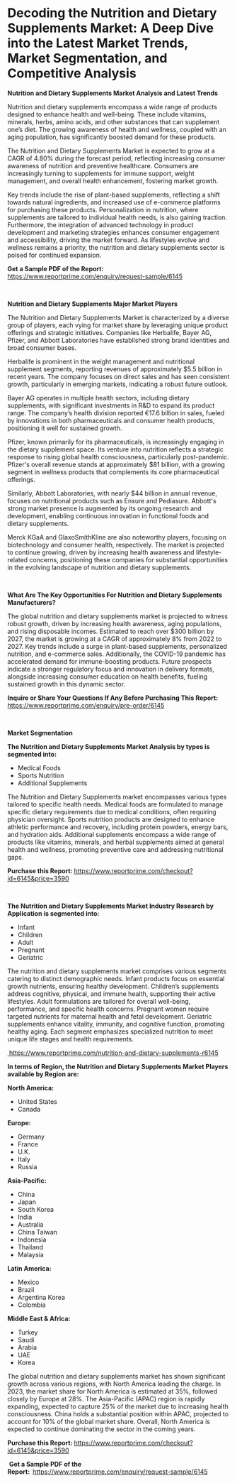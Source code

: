 <p><h1>Decoding the Nutrition and Dietary Supplements Market: A Deep Dive into the Latest Market Trends, Market Segmentation, and Competitive Analysis</h1></p><p><strong>Nutrition and Dietary Supplements Market Analysis and Latest Trends</strong></p>
<p><p>Nutrition and dietary supplements encompass a wide range of products designed to enhance health and well-being. These include vitamins, minerals, herbs, amino acids, and other substances that can supplement one’s diet. The growing awareness of health and wellness, coupled with an aging population, has significantly boosted demand for these products. </p><p>The Nutrition and Dietary Supplements Market is expected to grow at a CAGR of 4.80% during the forecast period, reflecting increasing consumer awareness of nutrition and preventive healthcare. Consumers are increasingly turning to supplements for immune support, weight management, and overall health enhancement, fostering market growth. </p><p>Key trends include the rise of plant-based supplements, reflecting a shift towards natural ingredients, and increased use of e-commerce platforms for purchasing these products. Personalization in nutrition, where supplements are tailored to individual health needs, is also gaining traction. Furthermore, the integration of advanced technology in product development and marketing strategies enhances consumer engagement and accessibility, driving the market forward. As lifestyles evolve and wellness remains a priority, the nutrition and dietary supplements sector is poised for continued expansion.</p></p>
<p><strong>Get a Sample PDF of the Report:&nbsp;</strong> <a href="https://www.reportprime.com/enquiry/request-sample/6145?utm_campaign=4440&utm_medium=2&utm_source=Github&utm_content=ia&utm_term=14052025&utm_id=nutrition-and-dietary-supplements">https://www.reportprime.com/enquiry/request-sample/6145</a></p>
<p>&nbsp;</p>
<p><strong>Nutrition and Dietary Supplements Major Market Players</strong></p>
<p><p>The Nutrition and Dietary Supplements Market is characterized by a diverse group of players, each vying for market share by leveraging unique product offerings and strategic initiatives. Companies like Herbalife, Bayer AG, Pfizer, and Abbott Laboratories have established strong brand identities and broad consumer bases.</p><p>Herbalife is prominent in the weight management and nutritional supplement segments, reporting revenues of approximately $5.5 billion in recent years. The company focuses on direct sales and has seen consistent growth, particularly in emerging markets, indicating a robust future outlook.</p><p>Bayer AG operates in multiple health sectors, including dietary supplements, with significant investments in R&D to expand its product range. The company’s health division reported €17.6 billion in sales, fueled by innovations in both pharmaceuticals and consumer health products, positioning it well for sustained growth.</p><p>Pfizer, known primarily for its pharmaceuticals, is increasingly engaging in the dietary supplement space. Its venture into nutrition reflects a strategic response to rising global health consciousness, particularly post-pandemic. Pfizer's overall revenue stands at approximately $81 billion, with a growing segment in wellness products that complements its core pharmaceutical offerings.</p><p>Similarly, Abbott Laboratories, with nearly $44 billion in annual revenue, focuses on nutritional products such as Ensure and Pediasure. Abbott's strong market presence is augmented by its ongoing research and development, enabling continuous innovation in functional foods and dietary supplements.</p><p>Merck KGaA and GlaxoSmithKline are also noteworthy players, focusing on biotechnology and consumer health, respectively. The market is projected to continue growing, driven by increasing health awareness and lifestyle-related concerns, positioning these companies for substantial opportunities in the evolving landscape of nutrition and dietary supplements.</p></p>
<p>&nbsp;</p>
<p><strong>What Are The Key Opportunities For Nutrition and Dietary Supplements Manufacturers?</strong></p>
<p><p>The global nutrition and dietary supplements market is projected to witness robust growth, driven by increasing health awareness, aging populations, and rising disposable incomes. Estimated to reach over $300 billion by 2027, the market is growing at a CAGR of approximately 8% from 2022 to 2027. Key trends include a surge in plant-based supplements, personalized nutrition, and e-commerce sales. Additionally, the COVID-19 pandemic has accelerated demand for immune-boosting products. Future prospects indicate a stronger regulatory focus and innovation in delivery formats, alongside increasing consumer education on health benefits, fueling sustained growth in this dynamic sector.</p></p>
<p><strong>Inquire or Share Your Questions If Any Before Purchasing This Report:</strong> <a href="https://www.reportprime.com/enquiry/pre-order/6145?utm_campaign=4440&utm_medium=2&utm_source=Github&utm_content=ia&utm_term=14052025&utm_id=nutrition-and-dietary-supplements">https://www.reportprime.com/enquiry/pre-order/6145</a></p>
<p>&nbsp;</p>
<p><strong>Market Segmentation</strong></p>
<p><strong>The Nutrition and Dietary Supplements Market Analysis by types is segmented into:</strong></p>
<p><ul><li>Medical Foods</li><li>Sports Nutrition</li><li>Additional Supplements</li></ul></p>
<p><p>The Nutrition and Dietary Supplements market encompasses various types tailored to specific health needs. Medical foods are formulated to manage specific dietary requirements due to medical conditions, often requiring physician oversight. Sports nutrition products are designed to enhance athletic performance and recovery, including protein powders, energy bars, and hydration aids. Additional supplements encompass a wide range of products like vitamins, minerals, and herbal supplements aimed at general health and wellness, promoting preventive care and addressing nutritional gaps.</p></p>
<p><strong>Purchase this Report:&nbsp;</strong><a href="https://www.reportprime.com/checkout?id=6145&price=3590&utm_campaign=4440&utm_medium=2&utm_source=Github&utm_content=ia&utm_term=14052025&utm_id=nutrition-and-dietary-supplements">https://www.reportprime.com/checkout?id=6145&price=3590</a></p>
<p>&nbsp;</p>
<p><strong>The Nutrition and Dietary Supplements Market Industry Research by Application is segmented into:</strong></p>
<p><ul><li>Infant</li><li>Children</li><li>Adult</li><li>Pregnant</li><li>Geriatric</li></ul></p>
<p><p>The nutrition and dietary supplements market comprises various segments catering to distinct demographic needs. Infant products focus on essential growth nutrients, ensuring healthy development. Children’s supplements address cognitive, physical, and immune health, supporting their active lifestyles. Adult formulations are tailored for overall well-being, performance, and specific health concerns. Pregnant women require targeted nutrients for maternal health and fetal development. Geriatric supplements enhance vitality, immunity, and cognitive function, promoting healthy aging. Each segment emphasizes specialized nutrition to meet unique life stages and health requirements.</p></p>
<p><a href="https://www.reportprime.com/nutrition-and-dietary-supplements-r6145?utm_campaign=4440&utm_medium=2&utm_source=Github&utm_content=ia&utm_term=14052025&utm_id=nutrition-and-dietary-supplements">&nbsp;https://www.reportprime.com/nutrition-and-dietary-supplements-r6145</a></p>
<p><strong>In terms of Region, the Nutrition and Dietary Supplements Market Players available by Region are:</strong></p>
<p>
    <p> <strong> North America: </strong>
        <ul>
            <li>United States</li>
            <li>Canada</li>
        </ul>
        </p> 
    <p> <strong> Europe: </strong>
        <ul>
            <li>Germany</li>
            <li>France</li>
            <li>U.K.</li>
            <li>Italy</li>
            <li>Russia</li>
        </ul>
        </p> 
    <p> <strong> Asia-Pacific: </strong>
        <ul>
            <li>China</li>
            <li>Japan</li>
            <li>South Korea</li>
            <li>India</li>
            <li>Australia</li>
            <li>China Taiwan</li>
            <li>Indonesia</li>
            <li>Thailand</li>
            <li>Malaysia</li>
        </ul>
        </p> 
    <p> <strong> Latin America: </strong>
        <ul>
            <li>Mexico</li>
            <li>Brazil</li>
            <li>Argentina Korea</li>
            <li>Colombia</li>
        </ul>
        </p> 
    <p> <strong> Middle East & Africa: </strong>
        <ul>
            <li>Turkey</li>
            <li>Saudi</li>
            <li>Arabia</li>
            <li>UAE</li>
            <li>Korea</li>
        </ul>
    </p>
    </p>
<p><p>The global nutrition and dietary supplements market has shown significant growth across various regions, with North America leading the charge. In 2023, the market share for North America is estimated at 35%, followed closely by Europe at 28%. The Asia-Pacific (APAC) region is rapidly expanding, expected to capture 25% of the market due to increasing health consciousness. China holds a substantial position within APAC, projected to account for 10% of the global market share. Overall, North America is expected to continue dominating the sector in the coming years.</p></p>
<p><strong>Purchase this Report: </strong><a href="https://www.reportprime.com/checkout?id=6145&price=3590&utm_campaign=4440&utm_medium=2&utm_source=Github&utm_content=ia&utm_term=14052025&utm_id=nutrition-and-dietary-supplements">https://www.reportprime.com/checkout?id=6145&price=3590</a></p>
<p>&nbsp;<strong>Get a Sample PDF of the Report:&nbsp;&nbsp;</strong><a href="https://www.reportprime.com/enquiry/request-sample/6145?utm_campaign=4440&utm_medium=2&utm_source=Github&utm_content=ia&utm_term=14052025&utm_id=nutrition-and-dietary-supplements">https://www.reportprime.com/enquiry/request-sample/6145</a></p>
<p><strong></strong></p>
<p><p></p><p></p><p></p></p>